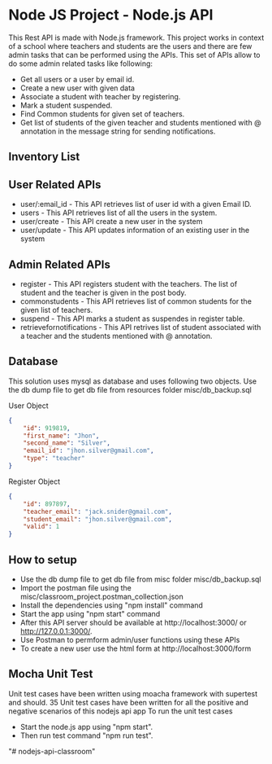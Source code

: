 # Node JS Project - Node.js API 
This Rest API is made with Node.js framework. 
This project works in context of a school where teachers and students are the users and there are few admin tasks that can be performed using the APIs.
This set of APIs allow to do some admin related tasks like following:


* Get all users or a user by email id.
* Create a new user with given data
* Associate a student with teacher by registering.
* Mark a student suspended.
* Find Common students for given set of teachers.
* Get list of students of the given teacher and students mentioned with @ annotation in the message string for sending notifications.


## Inventory List 
## User Related APIs
* user/:email_id - This API retrieves list of user id with a given Email ID.
* users - This API retrieves list of all the users in the system.
* user/create - This API create a new user in the system
* user/update - This API updates information of an existing user in the system
## Admin Related APIs
* register - This API registers student with the teachers. The list of student and the teacher is given in the post body.
* commonstudents - This API retrieves list of common students for the given list of teachers.
* suspend - This API marks a student as suspendes in register table.
* retrievefornotifications - This API retrives list of student associated with a teacher and the students mentioned with @ annotation.


## Database
This solution uses mysql as database and uses following two objects. 
Use the db dump file to get db file from resources folder misc/db_backup.sql

User Object
```json
{
	"id": 919819,
	"first_name": "Jhon",
	"second_name": "Silver",
	"email_id": "jhon.silver@gmail.com",
	"type": "teacher"
}
```
Register Object
```json
{
	"id": 897897,
	"teacher_email": "jack.snider@gmail.com",
	"student_email": "jhon.silver@gmail.com",
	"valid": 1
}
```

## How to setup
* Use the db dump file to get db file from misc folder misc/db_backup.sql
* Import the postman file using the misc/classroom_project.postman_collection.json
* Install the dependencies using "npm install" command
* Start the app using "npm start" command
* After this API server should be available at http://localhost:3000/ or http://127.0.0.1:3000/.
* Use Postman to permform admin/user functions using these APIs
* To create a new user use the html form at http://localhost:3000/form

## Mocha Unit Test
Unit test cases have been written using moacha framework with supertest and should. 
35 Unit test cases have been written for all the positive and negative scenarios of this nodejs api app
To run the unit test cases
* Start the node.js app using "npm start".
* Then run test command "npm run test".

"# nodejs-api-classroom" 
